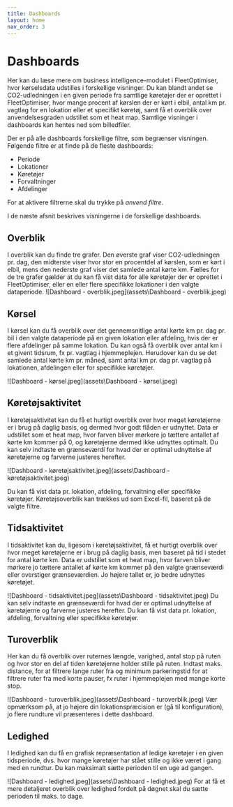 ```yaml
---
title: Dashboards
layout: home
nav_order: 3
---
```



# Dashboards #
Her kan du læse mere om business intelligence-modulet i FleetOptimiser, hvor kørselsdata udstilles i forskellige visninger. Du kan blandt andet se CO2-udledningen i en given periode fra samtlige køretøjer der er oprettet i FleetOptimiser, hvor mange procent af kørslen der er kørt i elbil, antal km pr. vagtlag for en lokation eller et specifikt køretøj, samt få et overblik over anvendelsesgraden udstillet som et heat map. Samtlige visninger i dashboards kan hentes ned som billedfiler. 

Der er på alle dashboards forskellige filtre, som begrænser visningen. Følgende filtre er at finde på de fleste dashboards: 
- Periode
- Lokationer
- Køretøjer
- Forvaltninger
- Afdelinger

For at aktivere filtrerne skal du trykke på _anvend filtre_. 

I de næste afsnit beskrives visningerne i de forskellige dashboards. 

## Overblik ##
I overblik kan du finde tre grafer. Den øverste graf viser CO2-udledningen pr. dag, den midterste viser hvor stor en procentdel af kørslen, som er kørt i elbil, mens den nederste graf viser det samlede antal kørte km. Fælles for de tre grafer gælder at du kan få vist data for alle køretøjer der er oprettet i FleetOptimiser, eller en eller flere specifikke lokationer i den valgte dataperiode.
![Dashboard - overblik.jpeg](assets\Dashboard - overblik.jpeg)

## Kørsel ##
I kørsel kan du få overblik over det gennemsnitlige antal kørte km pr. dag pr. bil i den valgte dataperiode på en given lokation eller afdeling, hvis der er flere afdelinger på samme lokation. Du kan også få overblik over antal km i et givent tidsrum, fx pr. vagtlag i hjemmeplejen. Herudover kan du se det samlede antal kørte km pr. måned, samt antal km pr. dag pr. vagtlag på lokationen, afdelingen eller for specifikke køretøjer.

![Dashboard - kørsel.jpeg](assets\Dashboard - kørsel.jpeg)

## Køretøjsaktivitet ##
I køretøjsaktivitet kan du få et hurtigt overblik over hvor meget køretøjerne er i brug på daglig basis, og dermed hvor godt flåden
er udnyttet. Data er udstillet som et heat map, hvor  farven bliver mørkere jo tættere antallet af kørte km kommer på 0, og køretøjerne dermed ikke udnyttes optimalt. Du kan selv indtaste en grænseværdi for hvad der er optimal udnyttelse af køretøjerne og farverne justeres herefter. 

![Dashboard - køretøjsaktivitet.jpeg](assets\Dashboard - køretøjsaktivitet.jpeg)

Du kan få vist data pr. lokation, afdeling, forvaltning eller specifikke køretøjer. Køretøjsoverblik kan trækkes ud som Excel-fil, baseret på de valgte filtre.

## Tidsaktivitet ##
I tidsaktivitet kan du, ligesom i køretøjsaktivitet, få et hurtigt overblik over hvor meget køretøjerne er i brug på daglig basis, men baseret på tid i stedet for antal kørte km. Data er udstillet som et heat map, hvor farven bliver mørkere jo tættere antallet af kørte km kommer på den valgte grænseværdi eller overstiger grænseværdien. Jo højere tallet er, jo bedre udnyttes køretøjet.

![Dashboard - tidsaktivitet.jpeg](assets\Dashboard - tidsaktivitet.jpeg)
Du kan selv indtaste en grænseværdi for hvad der er optimal udnyttelse af køretøjerne og farverne justeres herefter. Du kan få vist data pr. lokation, afdeling, forvaltning eller specifikke køretøjer.

## Turoverblik ##
Her kan du få overblik over ruternes længde, varighed, antal stop på ruten og hvor stor en del af tiden køretøjerne holder stille på ruten. Indtast maks. distance, for at filtrere lange ruter fra og minimum parkeringstid for at filtrere ruter fra med korte pauser, fx ruter i hjemmeplejen med mange korte stop.

![Dashboard - turoverblik.jpeg](assets\Dashboard - turoverblik.jpeg)
Vær opmærksom på, at jo højere din lokationspræcision er (gå til konfiguration), jo flere rundture vil præsenteres i dette dashboard. 


## Ledighed ##
I ledighed kan du få en grafisk repræsentation af ledige køretøjer i en given tidsperiode, dvs. hvor mange køretøjer har stået stille og ikke været i gang med en rundtur. Du kan maksimalt sætte perioden til en uge ad gangen. 

![Dashboard - ledighed.jpeg](assets\Dashboard - ledighed.jpeg)
For at få et mere detaljeret overblik over ledighed fordelt på døgnet skal du sætte perioden til maks. to dage. 
